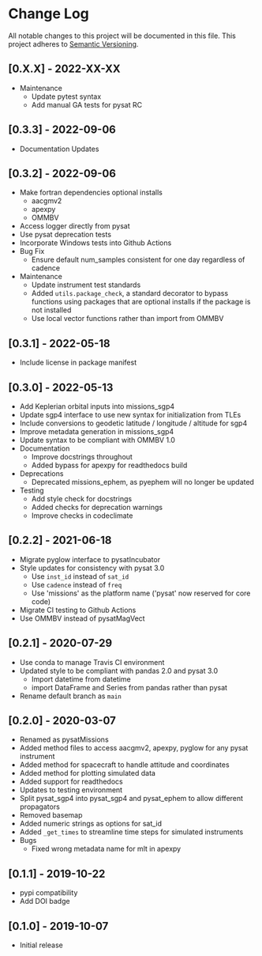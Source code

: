 # Change Log
All notable changes to this project will be documented in this file.
This project adheres to [Semantic Versioning](https://semver.org/).

## [0.X.X] - 2022-XX-XX
* Maintenance
  * Update pytest syntax
  * Add manual GA tests for pysat RC

## [0.3.3] - 2022-09-06
* Documentation Updates

## [0.3.2] - 2022-09-06
* Make fortran dependencies optional installs
  * aacgmv2
  * apexpy
  * OMMBV
* Access logger directly from pysat
* Use pysat deprecation tests
* Incorporate Windows tests into Github Actions
* Bug Fix
  * Ensure default num_samples consistent for one day regardless of cadence
* Maintenance
  * Update instrument test standards
  * Added `utils.package_check`, a standard decorator to bypass functions using
    packages that are optional installs if the package is not installed
  * Use local vector functions rather than import from OMMBV

## [0.3.1] - 2022-05-18
* Include license in package manifest

## [0.3.0] - 2022-05-13
* Add Keplerian orbital inputs into missions_sgp4
* Update sgp4 interface to use new syntax for initialization from TLEs
* Include conversions to geodetic latitude / longitude / altitude for sgp4
* Improve metadata generation in missions_sgp4
* Update syntax to be compliant with OMMBV 1.0
* Documentation
  * Improve docstrings throughout
  * Added bypass for apexpy for readthedocs build
* Deprecations
  * Deprecated missions_ephem, as pyephem will no longer be updated
* Testing
  * Add style check for docstrings
  * Added checks for deprecation warnings
  * Improve checks in codeclimate

## [0.2.2] - 2021-06-18
* Migrate pyglow interface to pysatIncubator
* Style updates for consistency with pysat 3.0
  * Use `inst_id` instead of `sat_id`
  * Use `cadence` instead of `freq`
  * Use 'missions' as the platform name ('pysat' now reserved for core code)
* Migrate CI testing to Github Actions
* Use OMMBV instead of pysatMagVect

## [0.2.1] - 2020-07-29
* Use conda to manage Travis CI environment
* Updated style to be compliant with pandas 2.0 and pysat 3.0
  * Import datetime from datetime
  * import DataFrame and Series from pandas rather than pysat
* Rename default branch as `main`

## [0.2.0] - 2020-03-07
* Renamed as pysatMissions
* Added method files to access aacgmv2, apexpy, pyglow for any pysat instrument
* Added method for spacecraft to handle attitude and coordinates
* Added method for plotting simulated data
* Added support for readthedocs
* Updates to testing environment
* Split pysat_sgp4 into pysat_sgp4 and pysat_ephem to allow different propagators
* Removed basemap
* Added numeric strings as options for sat_id
* Added `_get_times` to streamline time steps for simulated instruments
* Bugs
  * Fixed wrong metadata name for mlt in apexpy

## [0.1.1] - 2019-10-22
* pypi compatibility
* Add DOI badge

## [0.1.0] - 2019-10-07
* Initial release
